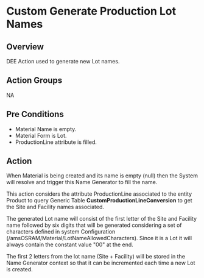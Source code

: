 # Custom Generate Production Lot Names

## Overview

DEE Action used to generate new Lot names.

## Action Groups

NA

## Pre Conditions

* Material Name is empty.
* Material Form is Lot.
* ProductionLine attribute is filled.

## Action

When Material is being created and its name is empty (null) then the System will resolve and trigger this Name Generator to fill the name.

This action considers the attribute ProductionLine associated to the entity Product to query Generic Table **CustomProductionLineConversion** to get the Site and Facility names associated.

The generated Lot name will consist of the first letter of the Site and Facility name followed by six digits that will be generated considering a set of characters defined in system Configuration (/amsOSRAM/Material/LotNameAllowedCharacters). Since it is a Lot it will always contain the constant value "00" at the end.

The first 2 letters from the lot name (Site + Facility) will be stored in the Name Generator context so that it can be incremented each time a new Lot is created.
